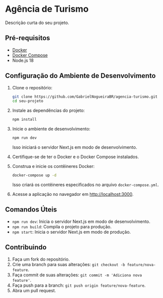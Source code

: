 # Agência de Turismo

Descrição curta do seu projeto.

## Pré-requisitos

- [Docker](https://www.docker.com/)
- [Docker Compose](https://docs.docker.com/compose/)
- Node.js 18

## Configuração do Ambiente de Desenvolvimento

1. Clone o repositório:

   ```bash
   git clone https://github.com/GabrielNogueiraBR/agencia-turismo.git
   cd seu-projeto
   ```

2. Instale as dependências do projeto:

   ```bash
   npm install
   ```

3. Inicie o ambiente de desenvolvimento:

   ```bash
   npm run dev
   ```

   Isso iniciará o servidor Next.js em modo de desenvolvimento.

4. Certifique-se de ter o Docker e o Docker Compose instalados.

5. Construa e inicie os contêineres Docker:

   ```bash
   docker-compose up -d
   ```

   Isso criará os contêineres especificados no arquivo `docker-compose.yml`.

6. Acesse a aplicação no navegador em [http://localhost:3000](http://localhost:3000).

## Comandos Úteis

- `npm run dev`: Inicia o servidor Next.js em modo de desenvolvimento.
- `npm run build`: Compila o projeto para produção.
- `npm start`: Inicia o servidor Next.js em modo de produção.

## Contribuindo

1. Faça um fork do repositório.
2. Crie uma branch para suas alterações: `git checkout -b feature/nova-feature`.
3. Faça commit de suas alterações: `git commit -m 'Adiciona nova feature'`.
4. Faça push para a branch: `git push origin feature/nova-feature`.
5. Abra um pull request.
